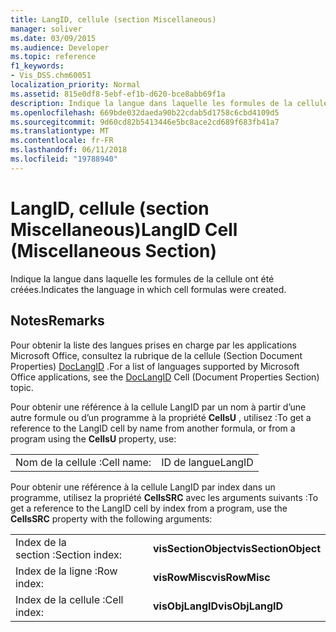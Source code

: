 ```yaml
---
title: LangID, cellule (section Miscellaneous)
manager: soliver
ms.date: 03/09/2015
ms.audience: Developer
ms.topic: reference
f1_keywords:
- Vis_DSS.chm60051
localization_priority: Normal
ms.assetid: 815e0df8-5ebf-ef1b-d620-bce8abb69f1a
description: Indique la langue dans laquelle les formules de la cellule ont été créées.
ms.openlocfilehash: 669bde032daeda90b22cdab5d1758c6cbd4109d5
ms.sourcegitcommit: 9d60cd82b5413446e5bc8ace2cd689f683fb41a7
ms.translationtype: MT
ms.contentlocale: fr-FR
ms.lasthandoff: 06/11/2018
ms.locfileid: "19788940"
---
```

# <a name="langid-cell-miscellaneous-section"></a><span data-ttu-id="fc44a-103">LangID, cellule (section Miscellaneous)</span><span class="sxs-lookup"><span data-stu-id="fc44a-103">LangID Cell (Miscellaneous Section)</span></span>

<span data-ttu-id="fc44a-104">Indique la langue dans laquelle les formules de la cellule ont été créées.</span><span class="sxs-lookup"><span data-stu-id="fc44a-104">Indicates the language in which cell formulas were created.</span></span> 
  
## <a name="remarks"></a><span data-ttu-id="fc44a-105">Notes</span><span class="sxs-lookup"><span data-stu-id="fc44a-105">Remarks</span></span>

<span data-ttu-id="fc44a-106">Pour obtenir la liste des langues prises en charge par les applications Microsoft Office, consultez la rubrique de la cellule (Section Document Properties) [DocLangID](doclangid-cell-document-properties-section.md) .</span><span class="sxs-lookup"><span data-stu-id="fc44a-106">For a list of languages supported by Microsoft Office applications, see the [DocLangID](doclangid-cell-document-properties-section.md) Cell (Document Properties Section) topic.</span></span> 
  
<span data-ttu-id="fc44a-107">Pour obtenir une référence à la cellule LangID par un nom à partir d’une autre formule ou d’un programme à la propriété **CellsU** , utilisez :</span><span class="sxs-lookup"><span data-stu-id="fc44a-107">To get a reference to the LangID cell by name from another formula, or from a program using the **CellsU** property, use:</span></span> 
  
|||
|:-----|:-----|
| <span data-ttu-id="fc44a-108">Nom de la cellule :</span><span class="sxs-lookup"><span data-stu-id="fc44a-108">Cell name:</span></span>  <br/> | <span data-ttu-id="fc44a-109">ID de langue</span><span class="sxs-lookup"><span data-stu-id="fc44a-109">LangID</span></span>  <br/> |
   
<span data-ttu-id="fc44a-110">Pour obtenir une référence à la cellule LangID par index dans un programme, utilisez la propriété **CellsSRC** avec les arguments suivants :</span><span class="sxs-lookup"><span data-stu-id="fc44a-110">To get a reference to the LangID cell by index from a program, use the **CellsSRC** property with the following arguments:</span></span> 
  
|||
|:-----|:-----|
| <span data-ttu-id="fc44a-111">Index de la section :</span><span class="sxs-lookup"><span data-stu-id="fc44a-111">Section index:</span></span>  <br/> |<span data-ttu-id="fc44a-112">**visSectionObject**</span><span class="sxs-lookup"><span data-stu-id="fc44a-112">**visSectionObject**</span></span> <br/> |
| <span data-ttu-id="fc44a-113">Index de la ligne :</span><span class="sxs-lookup"><span data-stu-id="fc44a-113">Row index:</span></span>  <br/> |<span data-ttu-id="fc44a-114">**visRowMisc**</span><span class="sxs-lookup"><span data-stu-id="fc44a-114">**visRowMisc**</span></span> <br/> |
| <span data-ttu-id="fc44a-115">Index de la cellule :</span><span class="sxs-lookup"><span data-stu-id="fc44a-115">Cell index:</span></span>  <br/> |<span data-ttu-id="fc44a-116">**visObjLangID**</span><span class="sxs-lookup"><span data-stu-id="fc44a-116">**visObjLangID**</span></span> <br/> |
   


